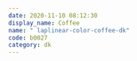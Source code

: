 ```yaml
---
date: 2020-11-10 08:12:30
display_name: Coffee
name: " laplinear-color-coffee-dk"
code: b0027
category: dk
---
```

